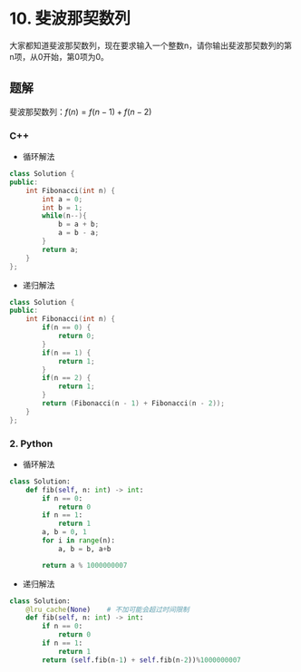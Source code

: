 # 10. 斐波那契数列

大家都知道斐波那契数列，现在要求输入一个整数n，请你输出斐波那契数列的第n项，从0开始，第0项为0。

## 题解

斐波那契数列：$f(n)=f(n-1)+f(n-2)$

### C++

- 循环解法

```cpp
class Solution {
public:
    int Fibonacci(int n) {
        int a = 0;
        int b = 1;
        while(n--){
            b = a + b;
            a = b - a;
        }
        return a;
    }
};
```

- 递归解法

```cpp
class Solution {
public:
    int Fibonacci(int n) {
        if(n == 0) {
            return 0;
        }
        if(n == 1) {
            return 1;
        }
        if(n == 2) {
            return 1;
        }
        return (Fibonacci(n - 1) + Fibonacci(n - 2));
    }
};
```

### 2. Python

- 循环解法
  
```python
class Solution:
    def fib(self, n: int) -> int:
        if n == 0:
            return 0
        if n == 1:
            return 1
        a, b = 0, 1
        for i in range(n):
            a, b = b, a+b

        return a % 1000000007
```

- 递归解法

```python
class Solution:
    @lru_cache(None)    # 不加可能会超过时间限制
    def fib(self, n: int) -> int:
        if n == 0:
            return 0
        if n == 1:
            return 1
        return (self.fib(n-1) + self.fib(n-2))%1000000007
```
